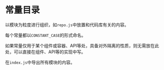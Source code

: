 # 常量目录

以模块为粒度进行组织，如`repo.js`中放置和代码库有关的内容。

每个常量都以`CONSTANT_CASE`的形式命名。

如果常量仅用于某个组件或容器、API等处，具备对外隔离的性质，则无需放在此处，可以直接在组件、API等的实现中写。

在`index.js`中导出所有模块的内容。
